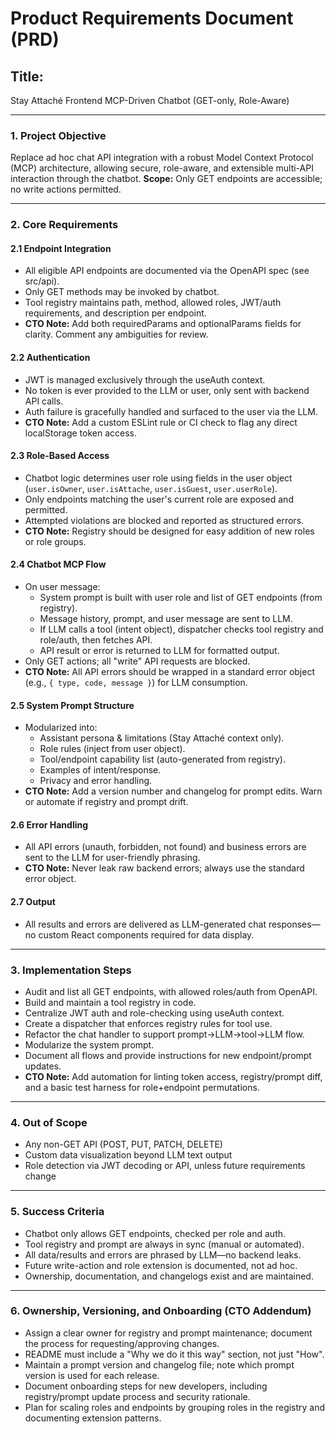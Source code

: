 # Product Requirements Document (PRD)

## Title:
Stay Attaché Frontend MCP-Driven Chatbot (GET-only, Role-Aware)

---

### 1. Project Objective
Replace ad hoc chat API integration with a robust Model Context Protocol (MCP) architecture, allowing secure, role-aware, and extensible multi-API interaction through the chatbot.
**Scope:** Only GET endpoints are accessible; no write actions permitted.

---

### 2. Core Requirements
#### 2.1 Endpoint Integration
- All eligible API endpoints are documented via the OpenAPI spec (see src/api).
- Only GET methods may be invoked by chatbot.
- Tool registry maintains path, method, allowed roles, JWT/auth requirements, and description per endpoint.
- **CTO Note:** Add both requiredParams and optionalParams fields for clarity. Comment any ambiguities for review.

#### 2.2 Authentication
- JWT is managed exclusively through the useAuth context.
- No token is ever provided to the LLM or user, only sent with backend API calls.
- Auth failure is gracefully handled and surfaced to the user via the LLM.
- **CTO Note:** Add a custom ESLint rule or CI check to flag any direct localStorage token access.

#### 2.3 Role-Based Access
- Chatbot logic determines user role using fields in the user object (`user.isOwner`, `user.isAttache`, `user.isGuest`, `user.userRole`).
- Only endpoints matching the user's current role are exposed and permitted.
- Attempted violations are blocked and reported as structured errors.
- **CTO Note:** Registry should be designed for easy addition of new roles or role groups.

#### 2.4 Chatbot MCP Flow
- On user message:
  - System prompt is built with user role and list of GET endpoints (from registry).
  - Message history, prompt, and user message are sent to LLM.
  - If LLM calls a tool (intent object), dispatcher checks tool registry and role/auth, then fetches API.
  - API result or error is returned to LLM for formatted output.
- Only GET actions; all "write" API requests are blocked.
- **CTO Note:** All API errors should be wrapped in a standard error object (e.g., `{ type, code, message }`) for LLM consumption.

#### 2.5 System Prompt Structure
- Modularized into:
  - Assistant persona & limitations (Stay Attaché context only).
  - Role rules (inject from user object).
  - Tool/endpoint capability list (auto-generated from registry).
  - Examples of intent/response.
  - Privacy and error handling.
- **CTO Note:** Add a version number and changelog for prompt edits. Warn or automate if registry and prompt drift.

#### 2.6 Error Handling
- All API errors (unauth, forbidden, not found) and business errors are sent to the LLM for user-friendly phrasing.
- **CTO Note:** Never leak raw backend errors; always use the standard error object.

#### 2.7 Output
- All results and errors are delivered as LLM-generated chat responses—no custom React components required for data display.

---

### 3. Implementation Steps
- Audit and list all GET endpoints, with allowed roles/auth from OpenAPI.
- Build and maintain a tool registry in code.
- Centralize JWT auth and role-checking using useAuth context.
- Create a dispatcher that enforces registry rules for tool use.
- Refactor the chat handler to support prompt→LLM→tool→LLM flow.
- Modularize the system prompt.
- Document all flows and provide instructions for new endpoint/prompt updates.
- **CTO Note:** Add automation for linting token access, registry/prompt diff, and a basic test harness for role+endpoint permutations.

---

### 4. Out of Scope
- Any non-GET API (POST, PUT, PATCH, DELETE)
- Custom data visualization beyond LLM text output
- Role detection via JWT decoding or API, unless future requirements change

---

### 5. Success Criteria
- Chatbot only allows GET endpoints, checked per role and auth.
- Tool registry and prompt are always in sync (manual or automated).
- All data/results and errors are phrased by LLM—no backend leaks.
- Future write-action and role extension is documented, not ad hoc.
- Ownership, documentation, and changelogs exist and are maintained.

---

### 6. Ownership, Versioning, and Onboarding (CTO Addendum)
- Assign a clear owner for registry and prompt maintenance; document the process for requesting/approving changes.
- README must include a "Why we do it this way" section, not just "How".
- Maintain a prompt version and changelog file; note which prompt version is used for each release.
- Document onboarding steps for new developers, including registry/prompt update process and security rationale.
- Plan for scaling roles and endpoints by grouping roles in the registry and documenting extension patterns. 


